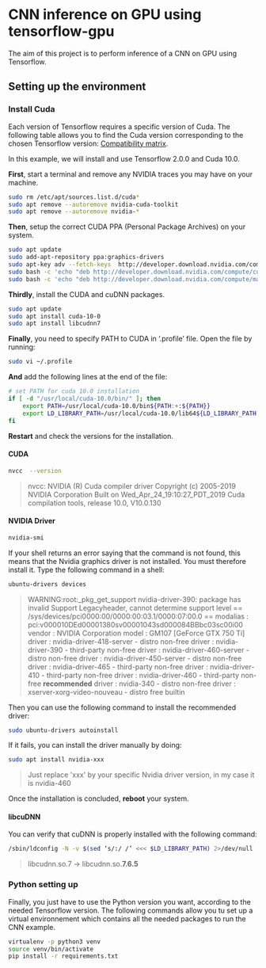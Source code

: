 # CNN inference on GPU using tensorflow-gpu
The aim of this project is to perform inference of a CNN on GPU using Tensorflow.

## Setting up the environment

### Install Cuda

Each version of Tensorflow requires a specific version of Cuda. The following table allows you to find the Cuda version corresponding to the chosen Tensorflow version: [Compatibility matrix](https://www.tensorflow.org/install/source#gpu).

In this example, we will install and use Tensorflow 2.0.0 and Cuda 10.0.

**First**, start a terminal and remove any NVIDIA traces you may have on your machine.

```bash
sudo rm /etc/apt/sources.list.d/cuda*
sudo apt remove --autoremove nvidia-cuda-toolkit
sudo apt remove --autoremove nvidia-*
```

**Then**, setup the correct CUDA PPA (Personal Package Archives) on your system.

```bash
sudo apt update
sudo add-apt-repository ppa:graphics-drivers
sudo apt-key adv --fetch-keys  http://developer.download.nvidia.com/compute/cuda/repos/ubuntu1804/x86_64/7fa2af80.pub
sudo bash -c 'echo "deb http://developer.download.nvidia.com/compute/cuda/repos/ubuntu1804/x86_64 /" > /etc/apt/sources.list.d/cuda.list'
sudo bash -c 'echo "deb http://developer.download.nvidia.com/compute/machine-learning/repos/ubuntu1804/x86_64 /" > /etc/apt/sources.list.d/cuda_learn.list'
```

**Thirdly**, install the CUDA and cuDNN packages.

```bash
sudo apt update
sudo apt install cuda-10-0
sudo apt install libcudnn7
```

**Finally**, you need to specify PATH to CUDA in ‘.profile’ file. Open the file by running:

```bash
sudo vi ~/.profile
```

**And** add the following lines at the end of the file:

```bash
# set PATH for cuda 10.0 installation
if [ -d "/usr/local/cuda-10.0/bin/" ]; then
    export PATH=/usr/local/cuda-10.0/bin${PATH:+:${PATH}}
    export LD_LIBRARY_PATH=/usr/local/cuda-10.0/lib64${LD_LIBRARY_PATH:+:${LD_LIBRARY_PATH}}
fi
```

**Restart** and check the versions for the installation.

#### CUDA

```bash
nvcc  --version
```

>nvcc: NVIDIA (R) Cuda compiler driver
>Copyright (c) 2005-2019 NVIDIA Corporation
>Built on Wed_Apr_24_19:10:27_PDT_2019
>Cuda compilation tools, release 10.0, V10.0.130

#### NVIDIA Driver

```bash
nvidia-smi
```

If your shell returns an error saying that the command is not found, this means that the Nvidia graphics driver is not installed. You must therefore install it. Type the following command in a shell:

```bash
ubuntu-drivers devices
```

>WARNING:root:_pkg_get_support nvidia-driver-390: package has invalid Support Legacyheader, cannot determine support level
>== /sys/devices/pci0000:00/0000:00:03.1/0000:07:00.0 ==
>modalias : pci:v000010DEd00001380sv00001043sd000084BBbc03sc00i00
>vendor   : NVIDIA Corporation
>model    : GM107 [GeForce GTX 750 Ti]
>driver   : nvidia-driver-418-server - distro non-free
>driver   : nvidia-driver-390 - third-party non-free
>driver   : nvidia-driver-460-server - distro non-free
>driver   : nvidia-driver-450-server - distro non-free
>driver   : nvidia-driver-465 - third-party non-free
>driver   : nvidia-driver-410 - third-party non-free
>driver   : nvidia-driver-460 - third-party non-free **recommended**
>driver   : nvidia-340 - distro non-free
>driver   : xserver-xorg-video-nouveau - distro free builtin

Then you can use the following command to install the recommended driver:

```bash
sudo ubuntu-drivers autoinstall
```

If it fails, you can install the driver manually by doing:

```bash
sudo apt install nvidia-xxx
```

> Just replace 'xxx' by your specific Nvidia driver version, in my case it is nvidia-460

Once the installation is concluded, **reboot** your system.

#### libcuDNN

You can verify that cuDNN is properly installed with the following command:

```bash
/sbin/ldconfig -N -v $(sed ‘s/:/ /’ <<< $LD_LIBRARY_PATH) 2>/dev/null | grep libcudnn
```

>libcudnn.so.7 -> libcudnn.so.**7.6.5**

### Python setting up

Finally, you just have to use the Python version you want, according to the needed Tensorflow version.
The following commands allow you tu set up a virtual environnement which contains all the needed packages to run the CNN example.

```bash
virtualenv -p python3 venv
source venv/bin/activate
pip install -r requirements.txt
```
